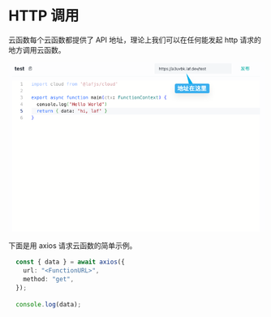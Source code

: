 # HTTP 调用 

云函数每个云函数都提供了 API 地址，理论上我们可以在任何能发起 http 请求的地方调用云函数。

![](../../doc-images/function-url.png)

下面是用 axios 请求云函数的简单示例。

```ts
  const { data } = await axios({
    url: "<FunctionURL>",
    method: "get",
  });

  console.log(data);
```